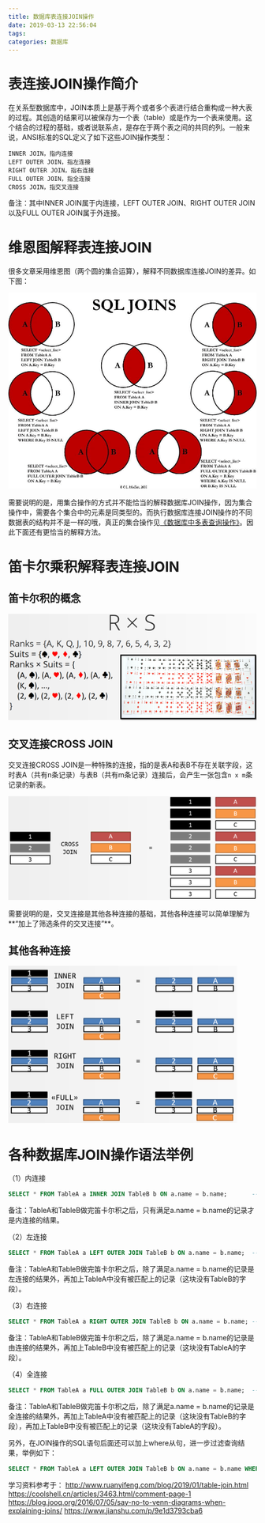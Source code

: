 ```yaml
---
title: 数据库表连接JOIN操作
date: 2019-03-13 22:56:04
tags:
categories: 数据库
---
```


# 表连接JOIN操作简介

在关系型数据库中，JOIN本质上是基于两个或者多个表进行结合重构成一种大表的过程。其创造的结果可以被保存为一个表（table）或是作为一个表来使用。这个结合的过程的基础，或者说联系点，是存在于两个表之间的共同的列。一般来说，ANSI标准的SQL定义了如下这些JOIN操作类型：

    INNER JOIN，指内连接
    LEFT OUTER JOIN，指左连接
    RIGHT OUTER JOIN，指右连接
    FULL OUTER JOIN，指全连接
    CROSS JOIN，指交叉连接

备注：其中INNER JOIN属于内连接，LEFT OUTER JOIN、RIGHT OUTER JOIN以及FULL OUTER JOIN属于外连接。

# 维恩图解释表连接JOIN

很多文章采用维恩图（两个圆的集合运算），解释不同数据库连接JOIN的差异。如下图：

![](/images/mysql_join_1_1.png)

需要说明的是，用集合操作的方式并不能恰当的解释数据库JOIN操作，因为集合操作中，需要各个集合中的元素是同类型的。而执行数据库连接JOIN操作的不同数据表的结构并不是一样的哦，真正的集合操作见[《数据库中多表查询操作》](https://wangjianno1.github.io/2019/03/13/%E6%95%B0%E6%8D%AE%E5%BA%93%E4%B8%AD%E5%A4%9A%E8%A1%A8%E6%9F%A5%E8%AF%A2%E6%93%8D%E4%BD%9C/)。因此下面还有更恰当的解释方法。

# 笛卡尔乘积解释表连接JOIN

## 笛卡尔积的概念

![](/images/mysql_join_1_2.png)

## 交叉连接CROSS JOIN

交叉连接CROSS JOIN是一种特殊的连接，指的是表A和表B不存在关联字段，这时表A（共有n条记录）与表B（共有m条记录）连接后，会产生一张包含`n x m`条记录的新表。

![](/images/mysql_join_1_3.png)

需要说明的是，交叉连接是其他各种连接的基础，其他各种连接可以简单理解为**“加上了筛选条件的交叉连接”**。

## 其他各种连接

![](/images/mysql_join_1_4.png)

# 各种数据库JOIN操作语法举例

（1）内连接

```sql
SELECT * FROM TableA a INNER JOIN TableB b ON a.name = b.name;       --INNER可以省略
```

备注：TableA和TableB做完笛卡尔积之后，只有满足a.name = b.name的记录才是内连接的结果。

（2）左连接

```sql
SELECT * FROM TableA a LEFT OUTER JOIN TableB b ON a.name = b.name;  --OUTER可以省略
```

备注：TableA和TableB做完笛卡尔积之后，除了满足a.name = b.name的记录是左连接的结果外，再加上TableA中没有被匹配上的记录（这块没有TableB的字段）。

（3）右连接

```sql
SELECT * FROM TableA a RIGHT OUTER JOIN TableB b ON a.name = b.name; --OUTER可以省略
```

备注：TableA和TableB做完笛卡尔积之后，除了满足a.name = b.name的记录是由连接的结果外，再加上TableB中没有被匹配上的记录（这块没有TableA的字段）。

（4）全连接

```sql
SELECT * FROM TableA a FULL OUTER JOIN TableB b ON a.name = b.name;  --OUTER可以省略
```

备注：TableA和TableB做完笛卡尔积之后，除了满足a.name = b.name的记录是全连接的结果外，再加上TableA中没有被匹配上的记录（这块没有TableB的字段），再加上TableB中没有被匹配上的记录（这块没有TableA的字段）。

另外，在JOIN操作的SQL语句后面还可以加上where从句，进一步过滤查询结果，举例如下：

```sql
SELECT * FROM TableA a LEFT OUTER JOIN TableB b ON a.name = b.name WHERE b.name IS null;
```

学习资料参考于：
http://www.ruanyifeng.com/blog/2019/01/table-join.html
https://coolshell.cn/articles/3463.html/comment-page-1
https://blog.jooq.org/2016/07/05/say-no-to-venn-diagrams-when-explaining-joins/
https://www.jianshu.com/p/9e1d3793cba6
